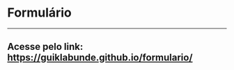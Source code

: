 # Formulário
---------------------------------------
Acesse pelo link: https://guiklabunde.github.io/formulario/
---------------------------------------
